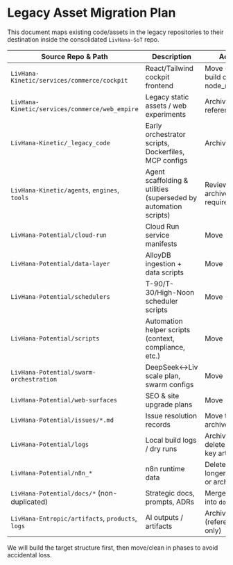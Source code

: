 # Legacy Asset Migration Plan

This document maps existing code/assets in the legacy repositories to their destination inside the consolidated `LivHana-SoT` repo.

| Source Repo & Path | Description | Action | Destination in SoT |
|--------------------|-------------|--------|--------------------|
| `LivHana-Kinetic/services/commerce/cockpit` | React/Tailwind cockpit frontend | Move (without build outputs / node_modules) | `frontend/vibe-cockpit/` |
| `LivHana-Kinetic/services/commerce/web_empire` | Legacy static assets / web experiments | Archive for reference | `legacy/kinetic/web_empire/` |
| `LivHana-Kinetic/_legacy_code` | Early orchestrator scripts, Dockerfiles, MCP configs | Archive | `legacy/kinetic/_legacy_code/` |
| `LivHana-Kinetic/agents`, `engines`, `tools` | Agent scaffolding & utilities (superseded by automation scripts) | Review; archive unless required | `legacy/kinetic/{agents,engines,tools}/` |
| `LivHana-Potential/cloud-run` | Cloud Run service manifests | Move | `infra/cloud-run/` |
| `LivHana-Potential/data-layer` | AlloyDB ingestion + data scripts | Move | `automation/data-pipelines/` |
| `LivHana-Potential/schedulers` | T-90/T-30/High-Noon scheduler scripts | Move | `automation/schedulers/` |
| `LivHana-Potential/scripts` | Automation helper scripts (context, compliance, etc.) | Move | `automation/scripts/` |
| `LivHana-Potential/swarm-orchestration` | DeepSeek↔Liv scale plan, swarm configs | Move | `automation/swarm/` |
| `LivHana-Potential/web-surfaces` | SEO & site upgrade plans | Move | `docs/web-surfaces/` |
| `LivHana-Potential/issues/*.md` | Issue resolution records | Move to docs archive | `docs/ARCHIVE/issues/` |
| `LivHana-Potential/logs` | Local build logs / dry runs | Archive or delete (keep key artifacts) | `legacy/potential/logs/` |
| `LivHana-Potential/n8n_*` | n8n runtime data | Delete (if no longer needed) or archive | `legacy/potential/n8n/` |
| `LivHana-Potential/docs/*` (non-duplicated) | Strategic docs, prompts, ADRs | Merge/dedupe into `docs/` | `docs/` |
| `LivHana-Entropic/artifacts`, `products`, `logs` | AI outputs / artifacts | Archive (reference only) | `legacy/entropic/` |

We will build the target structure first, then move/clean in phases to avoid accidental loss.
